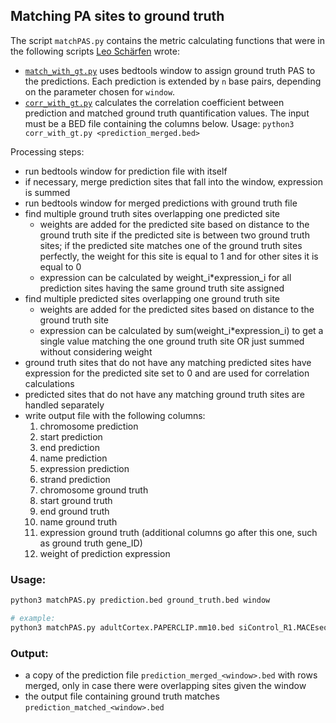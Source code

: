 ## Matching PA sites to ground truth

The script `matchPAS.py` contains the metric calculating functions that were in the following scripts [Leo Schärfen](https://github.com/lschaerfen) wrote: 

- [`match_with_gt.py`](https://github.com/iRNA-COSI/APAeval/blob/9a17c11dd6239969feb092d687ac7e206043c8d6/summary_workflows/quantification/match_with_gt.py) uses bedtools window to assign ground truth PAS to the predictions. Each prediction is extended by `n` base pairs, depending on the parameter chosen for `window`.
- [`corr_with_gt.py`](https://github.com/iRNA-COSI/APAeval/blob/9a17c11dd6239969feb092d687ac7e206043c8d6/summary_workflows/quantification/corr_with_gt.py) calculates the correlation coefficient between prediction and matched ground truth quantification values. The input must be a BED file containing the columns below. Usage: `python3 corr_with_gt.py <prediction_merged.bed>`

Processing steps:
- run bedtools window for prediction file with itself
- if necessary, merge prediction sites that fall into the window, expression is summed
- run bedtools window for merged predictions with ground truth file
- find multiple ground truth sites overlapping one predicted site
	- weights are added for the predicted site based on distance to the ground truth site if the predicted site is between two ground truth sites; if the predicted site matches one of the ground truth sites perfectly, the weight for this site is equal to 1 and for other sites it is equal to 0
	- expression can be calculated by weight_i*expression_i for all prediction sites having the same ground truth site assigned
- find multiple predicted sites overlapping one ground truth site
	- weights are added for the predicted sites based on distance to the ground truth site
	- expression can be calculated by sum(weight_i*expression_i) to get a single value matching the one ground truth site OR just summed without considering weight
- ground truth sites that do not have any matching predicted sites have expression for the predicted site set to 0 and are used for correlation calculations
- predicted sites that do not have any matching ground truth sites are handled separately
- write output file with the following columns:
	1. chromosome prediction
	2. start prediction
	3. end prediction
	4. name prediction
	5. expression prediction
	6. strand prediction
	7. chromosome ground truth
	8. start ground truth
	9. end ground truth
	10. name ground truth
	11. expression ground truth (additional columns go after this one, such as ground truth gene_ID)
	12. weight of prediction expression

### Usage:

```bash
python3 matchPAS.py prediction.bed ground_truth.bed window

# example:
python3 matchPAS.py adultCortex.PAPERCLIP.mm10.bed siControl_R1.MACEseq.mm10.bed 15
```

### Output:
- a copy of the prediction file `prediction_merged_<window>.bed` with rows merged, only in case there were overlapping sites given the window
- the output file containing ground truth matches `prediction_matched_<window>.bed`
